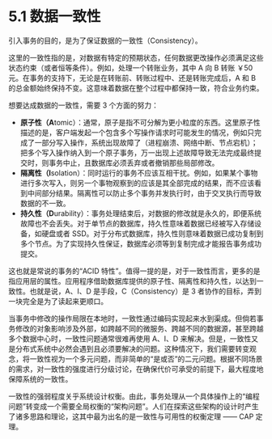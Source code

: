 # 5.1 数据一致性

引入事务的目的，是为了保证数据的一致性（Consistency）。

这里的一致性指的是，对数据有特定的预期状态，任何数据更改操作必须满足这些状态约束（或者恒等条件）。例如，处理一个转账业务，其中 A 向 B 转账 ￥50 元。在事务的支持下，无论是在转账前、转账过程中、还是转账完成后，A 和 B 的总金额始终保持不变。这意味着数据在整个过程中都保持一致，符合业务约束。

想要达成数据的一致性，需要 3 个方面的努力：

- **原子性（A**tomic）：通常，原子是指不可分解为更小粒度的东西。这里原子性描述的是，客户端发起一个包含多个写操作请求时可能发生的情况，例如只完成了一部分写入操作，系统出现故障了（进程崩溃、网络中断、节点宕机）；把多个写入操作纳入到一个原子事务，万一出现上述故障导致无法完成最终提交时，则事务中止，且数据库必须丢弃或者撤销那些局部修改。
- **隔离性（I**solation）：同时运行的事务不应该互相干扰。例如，如果某个事物进行多次写入，则另一个事物观察到的应该是其全部完成的结果，而不应该看到中间部分结果。隔离性可以防止多个事务并发执行时，由于交叉执行而导致数据的不一致。
- **持久性（D**urability）：事务处理结束后，对数据的修改就是永久的，即便系统故障也不会丢失。对于单节点的数据库，持久性意味着数据已经被写入存储设备，如硬盘或者 SSD。对于分布式数据库，持久性则意味着数据已成功复制到多个节点。为了实现持久性保证，数据库必须等到复制完成才能报告事务成功提交。

这也就是常说的事务的“ACID 特性”。值得一提的是，对于一致性而言，更多的是指应用层的属性。应用程序借助数据库提供的原子性、隔离性和持久性，以达到一致性。也就是说，A、I、D 是手段，C（Consistency）是 3 者协作的目标，弄到一块完全是为了读起来更顺口。


当事务中修改的操作局限在本地时，一致性通过编码实现起来水到渠成。但倘若事务修改的对象影响涉及外部，如跨越不同的微服务、跨越不同的数据源，甚至跨越多个数据中心时，一致性问题通常很难再使用 A、I、D 来解决。但是，一致性又是分布式系统中必然会遇到且必须要解决的问题。这种情况下，我们需要转变观念，将一致性视为一个多元问题，而非简单的“是或否”的二元问题。根据不同场景的需求，对一致性的强度进行分级讨论，在确保代价可承受的前提下，最大程度地保障系统的一致性。

一致性的强弱程度关乎系统设计权衡。由此，事务处理从一个具体操作上的“编程问题”转变成一个需要全局权衡的“架构问题”。人们在探索这些架构的设计时产生了诸多思路和理论，这其中最为出名的是一致性与可用性的权衡定理 —— CAP 定理。